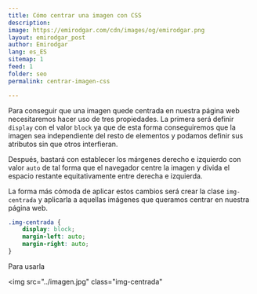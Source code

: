 ```yaml
---
title: Cómo centrar una imagen con CSS
description: 
image: https://emirodgar.com/cdn/images/og/emirodgar.png
layout: emirodgar_post
author: Emirodgar
lang: es_ES
sitemap: 1
feed: 1
folder: seo
permalink: centrar-imagen-css

--- 
```


Para conseguir que una imagen quede centrada en nuestra página web necesitaremos hacer uso de tres propiedades. La primera será definir `display` con el valor `block` ya que de esta forma conseguiremos que la imagen sea independiente del resto de elementos y podamos definir sus atributos sin que otros interfieran.

Después, bastará con establecer los márgenes derecho e izquierdo con valor `auto` de tal forma que el navegador centre la imagen y divida el espacio restante equitativamente entre derecha e izquierda.

La forma más cómoda de aplicar estos cambios será crear la clase `img-centrada` y aplicarla a aquellas imágenes que queramos centrar en nuestra página web.

```css
.img-centrada {
	display: block;
	margin-left: auto;
	margin-right: auto;
}
```

Para usarla

<img src="../imagen.jpg" class="img-centrada"
<!--stackedit_data:
eyJoaXN0b3J5IjpbLTE0ODg3NTE4MTddfQ==
-->